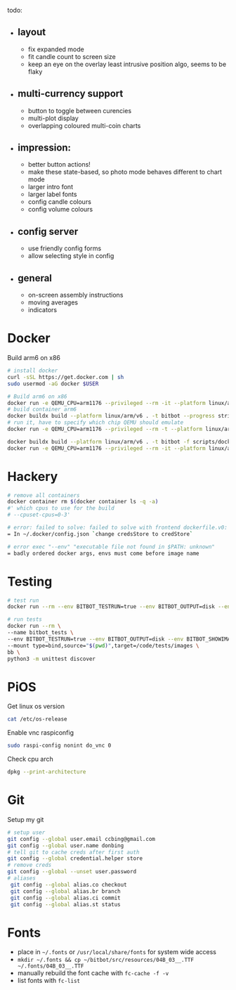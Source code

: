 todo:
 - ## layout 
   * fix expanded mode 
   - fit candle count to screen size
   - keep an eye on the overlay least intrusive position algo, seems to be flaky

 - ## multi-currency support
   - button to toggle between curencies
   - multi-plot display 
   - overlapping coloured multi-coin charts

 - ## impression:
    - better button actions!
     - make these state-based, so photo mode behaves different to chart mode
    - larger intro font
    - larger label fonts
    - config candle colours
    - config volume colours

 - ## config server
    - use friendly config forms
    - allow selecting style in config

 - ## general
    - on-screen assembly instructions
    - moving averages
    - indicators

# Docker
Build arm6 on x86
```bash
# install docker
curl -sSL https://get.docker.com | sh
sudo usermod -aG docker $USER

# Build arm6 on x86
docker run -e QEMU_CPU=arm1176 --privileged --rm -it --platform linux/arm/v6 balenalib/raspberry-pi:buster bash
# build container arm6
docker buildx build --platform linux/arm/v6 . -t bitbot --progress string
# run it, have to specify which chip QEMU should emulate
docker run -e QEMU_CPU=arm1176 --privileged --rm -t --platform linux/arm/v6 navikey/raspbian-buster:latest bash

docker buildx build --platform linux/arm/v6 . -t bitbot -f scripts/docker/dockerfile --progress string
docker run -e QEMU_CPU=arm1176 --privileged --rm -it --platform linux/arm/v6 bitbot
```

# Hackery
```bash
# remove all containers
docker container rm $(docker container ls -q -a)
#' which cpus to use for the build 
# --cpuset-cpus=0-3'

# error: failed to solve: failed to solve with frontend dockerfile.v0: failed to create LLB definition: rpc error: code = Unknown desc = error getting credentials - err: exit status 255, out: ``
= In ~/.docker/config.json `change credsStore to credStore`

# error exec "--env" "executable file not found in $PATH: unknown"
= badly ordered docker args, envs must come before image name
```

# Testing
```bash
# test run 
docker run --rm --env BITBOT_TESTRUN=true --env BITBOT_OUTPUT=disk --env BITBOT_SHOWIMAGE=false  bb

# run tests
docker run --rm \
--name bitbot_tests \
--env BITBOT_TESTRUN=true --env BITBOT_OUTPUT=disk --env BITBOT_SHOWIMAGE=false \
--mount type=bind,source="$(pwd)",target=/code/tests/images \
bb \
python3 -m unittest discover
```

# PiOS
Get linux os version
```sh
cat /etc/os-release
```

Enable vnc raspiconfig
```sh
sudo raspi-config nonint do_vnc 0
```

Check cpu arch 
```sh
dpkg --print-architecture
```

# Git
Setup my git
```sh
# setup user
git config --global user.email ccbing@gmail.com
git config --global user.name donbing
# tell git to cache creds after first auth
git config --global credential.helper store
# remove creds
git config --global --unset user.password
# aliases
 git config --global alias.co checkout
 git config --global alias.br branch
 git config --global alias.ci commit
 git config --global alias.st status
```

# Fonts
- place in `~/.fonts` or `/usr/local/share/fonts` for system wide access  
- `mkdir ~/.fonts && cp ~/bitbot/src/resources/04B_03__.TTF ~/.fonts/04B_03__.TTF`
- manually rebuild the font cache with `fc-cache -f -v`
- list fonts with `fc-list`
